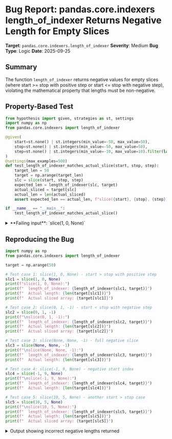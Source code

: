 # Bug Report: pandas.core.indexers length_of_indexer Returns Negative Length for Empty Slices

**Target**: `pandas.core.indexers.length_of_indexer`
**Severity**: Medium
**Bug Type**: Logic
**Date**: 2025-09-25

## Summary

The function `length_of_indexer` returns negative values for empty slices (where start >= stop with positive step or start <= stop with negative step), violating the mathematical property that lengths must be non-negative.

## Property-Based Test

```python
from hypothesis import given, strategies as st, settings
import numpy as np
from pandas.core.indexers import length_of_indexer

@given(
    start=st.none() | st.integers(min_value=-50, max_value=50),
    stop=st.none() | st.integers(min_value=-50, max_value=50),
    step=st.none() | st.integers(min_value=-10, max_value=10).filter(lambda x: x != 0),
)
@settings(max_examples=500)
def test_length_of_indexer_matches_actual_slice(start, stop, step):
    target_len = 50
    target = np.arange(target_len)
    slc = slice(start, stop, step)
    expected_len = length_of_indexer(slc, target)
    actual_sliced = target[slc]
    actual_len = len(actual_sliced)
    assert expected_len == actual_len, f"slice({start}, {stop}, {step}): expected {expected_len}, got {actual_len}"

if __name__ == "__main__":
    test_length_of_indexer_matches_actual_slice()
```

<details>

<summary>
**Failing input**: `slice(1, 0, None)`
</summary>
```
Traceback (most recent call last):
  File "/home/npc/pbt/agentic-pbt/worker_/33/hypo.py", line 21, in <module>
    test_length_of_indexer_matches_actual_slice()
    ~~~~~~~~~~~~~~~~~~~~~~~~~~~~~~~~~~~~~~~~~~~^^
  File "/home/npc/pbt/agentic-pbt/worker_/33/hypo.py", line 6, in test_length_of_indexer_matches_actual_slice
    start=st.none() | st.integers(min_value=-50, max_value=50),
               ^^^
  File "/home/npc/miniconda/lib/python3.13/site-packages/hypothesis/core.py", line 2124, in wrapped_test
    raise the_error_hypothesis_found
  File "/home/npc/pbt/agentic-pbt/worker_/33/hypo.py", line 18, in test_length_of_indexer_matches_actual_slice
    assert expected_len == actual_len, f"slice({start}, {stop}, {step}): expected {expected_len}, got {actual_len}"
           ^^^^^^^^^^^^^^^^^^^^^^^^^^
AssertionError: slice(1, 0, None): expected -1, got 0
Falsifying example: test_length_of_indexer_matches_actual_slice(
    start=1,
    stop=0,
    step=None,
)
```
</details>

## Reproducing the Bug

```python
import numpy as np
from pandas.core.indexers import length_of_indexer

target = np.arange(50)

# Test case 1: slice(1, 0, None) - start > stop with positive step
slc1 = slice(1, 0, None)
print(f"slice(1, 0, None):")
print(f"  length_of_indexer: {length_of_indexer(slc1, target)}")
print(f"  Actual length: {len(target[slc1])}")
print(f"  Actual sliced array: {target[slc1]}")

# Test case 2: slice(0, 1, -1) - start < stop with negative step
slc2 = slice(0, 1, -1)
print(f"\nslice(0, 1, -1):")
print(f"  length_of_indexer: {length_of_indexer(slc2, target)}")
print(f"  Actual length: {len(target[slc2])}")
print(f"  Actual sliced array: {target[slc2]}")

# Test case 3: slice(None, None, -1) - full negative slice
slc3 = slice(None, None, -1)
print(f"\nslice(None, None, -1):")
print(f"  length_of_indexer: {length_of_indexer(slc3, target)}")
print(f"  Actual length: {len(target[slc3])}")

# Test case 4: slice(-1, 9, None) - negative start index
slc4 = slice(-1, 9, None)
print(f"\nslice(-1, 9, None):")
print(f"  length_of_indexer: {length_of_indexer(slc4, target)}")
print(f"  Actual length: {len(target[slc4])}")

# Test case 5: slice(10, 5, None) - another start > stop case
slc5 = slice(10, 5, None)
print(f"\nslice(10, 5, None):")
print(f"  length_of_indexer: {length_of_indexer(slc5, target)}")
print(f"  Actual length: {len(target[slc5])}")
print(f"  Actual sliced array: {target[slc5]}")
```

<details>

<summary>
Output showing incorrect negative lengths returned
</summary>
```
slice(1, 0, None):
  length_of_indexer: -1
  Actual length: 0
  Actual sliced array: []

slice(0, 1, -1):
  length_of_indexer: -1
  Actual length: 0
  Actual sliced array: []

slice(None, None, -1):
  length_of_indexer: -50
  Actual length: 50

slice(-1, 9, None):
  length_of_indexer: -40
  Actual length: 0

slice(10, 5, None):
  length_of_indexer: -5
  Actual length: 0
  Actual sliced array: []
```
</details>

## Why This Is A Bug

The function violates its documented contract and fundamental mathematical properties:

1. **Docstring violation (line 292)**: States "Return the expected length of target[indexer]". The expected length should match what `len(target[indexer])` returns, which is always non-negative.

2. **Mathematical incorrectness**: Length is a non-negative measure by definition. Returning negative values (-1, -5, -40, -50) violates this fundamental property.

3. **Python/NumPy consistency**: Python and NumPy always return 0 for empty slices, never negative values. The function should match this standard behavior.

4. **Internal usage impact**: The function is used internally in `check_setitem_lengths` (line 175) for validation. Negative lengths could cause incorrect validation logic.

5. **Formula error**: The calculation `(stop - start + step - 1) // step` produces negative results when slices would be empty, particularly when start >= stop with positive step.

## Relevant Context

The bug occurs in the slice handling logic (lines 298-316 in `/home/npc/pbt/agentic-pbt/envs/pandas_env/lib/python3.13/site-packages/pandas/core/indexers/utils.py`). The function handles negative steps by transforming coordinates but fails to check if the resulting range would be empty.

Key observations:
- The function is part of pandas' internal indexing utilities, not exposed in the public API
- Used for validation in `check_setitem_lengths` where incorrect lengths could affect data assignment operations
- Python's built-in slice behavior: empty slices (where iteration produces no elements) always have length 0
- The bug affects multiple slice configurations that would produce empty sequences

Documentation reference: [Python Data Model - Slicing](https://docs.python.org/3/reference/datamodel.html#object.__getitem__)

## Proposed Fix

```diff
--- a/pandas/core/indexers/utils.py
+++ b/pandas/core/indexers/utils.py
@@ -313,6 +313,10 @@ def length_of_indexer(indexer, target=None) -> int:
         elif step < 0:
             start, stop = stop + 1, start + 1
             step = -step
+
+        # Empty slices should return 0, not negative values
+        if start >= stop:
+            return 0
+
         return (stop - start + step - 1) // step
     elif isinstance(indexer, (ABCSeries, ABCIndex, np.ndarray, list)):
         if isinstance(indexer, list):
```